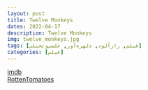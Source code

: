 ```yaml
---
layout: post
title: Twelve Monkeys
dates: 2022-04-17
description: Twelve Monkeys
img: twelve_monkeys.jpg
tags: [فیلم, رازآلود, دلهره‌آور, علمی‌و‌تخیلی]
categories: [فیلم]
---
```


[imdb](https://www.imdb.com/title/tt0114746/)  
[RottenTomatoes](https://www.rottentomatoes.com/m/12_monkeys)
